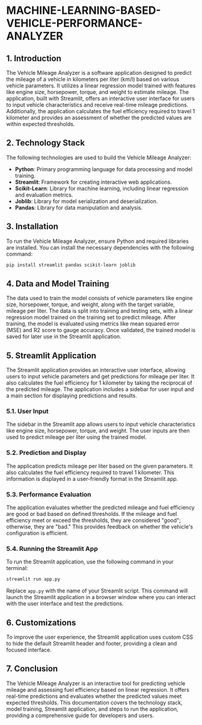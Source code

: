 # MACHINE-LEARNING-BASED-VEHICLE-PERFORMANCE-ANALYZER


## 1. Introduction
The Vehicle Mileage Analyzer is a software application designed to predict the mileage of a vehicle in kilometers per liter (km/l) based on various vehicle parameters. It utilizes a linear regression model trained with features like engine size, horsepower, torque, and weight to estimate mileage. The application, built with Streamlit, offers an interactive user interface for users to input vehicle characteristics and receive real-time mileage predictions. Additionally, the application calculates the fuel efficiency required to travel 1 kilometer and provides an assessment of whether the predicted values are within expected thresholds.

## 2. Technology Stack
The following technologies are used to build the Vehicle Mileage Analyzer:
- **Python**: Primary programming language for data processing and model training.
- **Streamlit**: Framework for creating interactive web applications.
- **Scikit-Learn**: Library for machine learning, including linear regression and evaluation metrics.
- **Joblib**: Library for model serialization and deserialization.
- **Pandas**: Library for data manipulation and analysis.

## 3. Installation
To run the Vehicle Mileage Analyzer, ensure Python and required libraries are installed. You can install the necessary dependencies with the following command:

```bash
pip install streamlit pandas scikit-learn joblib
```

## 4. Data and Model Training
The data used to train the model consists of vehicle parameters like engine size, horsepower, torque, and weight, along with the target variable, mileage per liter. The data is split into training and testing sets, with a linear regression model trained on the training set to predict mileage. After training, the model is evaluated using metrics like mean squared error (MSE) and R2 score to gauge accuracy. Once validated, the trained model is saved for later use in the Streamlit application.

## 5. Streamlit Application
The Streamlit application provides an interactive user interface, allowing users to input vehicle parameters and get predictions for mileage per liter. It also calculates the fuel efficiency for 1 kilometer by taking the reciprocal of the predicted mileage. The application includes a sidebar for user input and a main section for displaying predictions and results.

### 5.1. User Input
The sidebar in the Streamlit app allows users to input vehicle characteristics like engine size, horsepower, torque, and weight. The user inputs are then used to predict mileage per liter using the trained model.

### 5.2. Prediction and Display
The application predicts mileage per liter based on the given parameters. It also calculates the fuel efficiency required to travel 1 kilometer. This information is displayed in a user-friendly format in the Streamlit app.

### 5.3. Performance Evaluation
The application evaluates whether the predicted mileage and fuel efficiency are good or bad based on defined thresholds. If the mileage and fuel efficiency meet or exceed the thresholds, they are considered "good"; otherwise, they are "bad." This provides feedback on whether the vehicle's configuration is efficient.

### 5.4. Running the Streamlit App
To run the Streamlit application, use the following command in your terminal:

```bash
streamlit run app.py
```

Replace `app.py` with the name of your Streamlit script. This command will launch the Streamlit application in a browser window where you can interact with the user interface and test the predictions.

## 6. Customizations
To improve the user experience, the Streamlit application uses custom CSS to hide the default Streamlit header and footer, providing a clean and focused interface.

## 7. Conclusion
The Vehicle Mileage Analyzer is an interactive tool for predicting vehicle mileage and assessing fuel efficiency based on linear regression. It offers real-time predictions and evaluates whether the predicted values meet expected thresholds. This documentation covers the technology stack, model training, Streamlit application, and steps to run the application, providing a comprehensive guide for developers and users.
